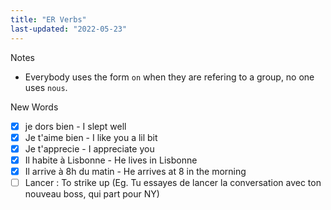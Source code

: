 ```yaml
---
title: "ER Verbs"
last-updated: "2022-05-23"
---
```


Notes
- Everybody uses the form `on` when they are refering to a group, no one uses `nous`.


New Words
- [x] je dors bien - I slept well
- [x] Je t'aime bien - I like you a lil bit
- [x] Je t'apprecie - I appreciate you
- [x] Il habite à Lisbonne - He lives in Lisbonne
- [x] Il arrive à 8h du matin - He arrives at 8 in the morning
- [ ] Lancer : To strike up (Eg. Tu essayes de lancer la conversation avec ton nouveau boss, qui part pour NY)